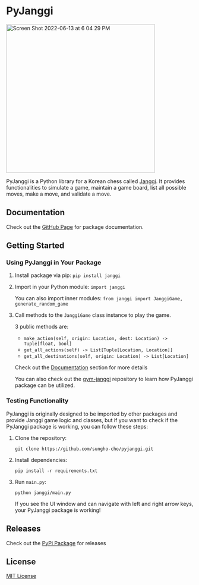 # PyJanggi

<img width="400" alt="Screen Shot 2022-06-13 at 6 04 29 PM" src="https://user-images.githubusercontent.com/46757971/173320609-075acc71-0f0a-47d6-9082-2418ca2775e8.png">

PyJanggi is a Python library for a Korean chess called [Janggi](https://en.wikipedia.org/wiki/Janggi).
It provides functionalities to simulate a game, maintain a game board, list all possible moves, make a move, and validate a move.

## Documentation
Check out the [GitHub Page](https://sungho-cho.github.io/pyjanggi/) for package documentation.

## Getting Started

### Using PyJanggi in Your Package

1. Install package via pip:
    `pip install janggi`

2. Import in your Python module:
    `import janggi`

    You can also import inner modules:
    `from janggi import JanggiGame, generate_random_game`

3. Call methods to the `JanggiGame` class instance to play the game.

    3 public methods are:
    - `make_action(self, origin: Location, dest: Location) -> Tuple[float, bool]`
    - `get_all_actions(self) -> List[Tuple[Location, Location]]`
    - `get_all_destinations(self, origin: Location) -> List[Location]`

    Check out the [Documentation](#documentation) section for more details

    You can also check out the [gym-janggi](https://github.com/sungho-cho/gym-janggi/blob/main/gym_janggi/envs/janggi.py) repository to learn how PyJanggi package can be utilized.

### Testing Functionality
PyJanggi is originally designed to be imported by other packages and provide Janggi game logic and classes, but if you want to check if the PyJanggi package is working, you can follow these steps:

1. Clone the repository:

    `git clone https://github.com/sungho-cho/pyjanggi.git`

2. Install dependencies:

    `pip install -r requirements.txt`

3. Run `main.py`:

    `python janggi/main.py`

    If you see the UI window and can navigate with left and right arrow keys, your PyJanggi package is working!



## Releases
Check out the [PyPi Package](https://pypi.org/project/janggi) for releases

## License
[MIT License](LICENSE)
